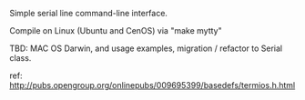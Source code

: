 Simple serial line command-line interface.

Compile on Linux (Ubuntu and CenOS) via "make mytty"

TBD: MAC OS Darwin, and usage examples, migration /  refactor to Serial class.

ref: http://pubs.opengroup.org/onlinepubs/009695399/basedefs/termios.h.html

